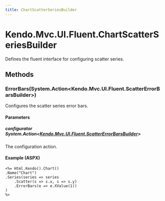 ```yaml
---
title: ChartScatterSeriesBuilder
---
```


# Kendo.Mvc.UI.Fluent.ChartScatterSeriesBuilder
Defines the fluent interface for configuring scatter series.




## Methods


### ErrorBars(System.Action\<Kendo.Mvc.UI.Fluent.ScatterErrorBarsBuilder\>)
Configures the scatter series error bars.


#### Parameters

##### configurator System.Action<[Kendo.Mvc.UI.Fluent.ScatterErrorBarsBuilder](/api/aspnet-mvc/Kendo.Mvc.UI.Fluent/ScatterErrorBarsBuilder)>
The configuration action.




#### Example (ASPX)
    <%= Html.Kendo().Chart()
    .Name("Chart")
    .Series(series => series
        .Scatter(s => s.x, s => s.y)
        .ErrorBars(e => e.XValue(1))
    )
    %>



